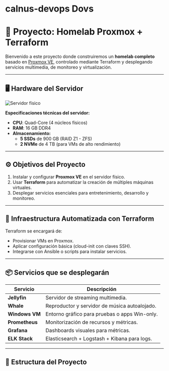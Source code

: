 # calnus-devops Dovs
# 🚀 Proyecto: Homelab Proxmox + Terraform

Bienvenido a este proyecto donde construiremos un **homelab completo** basado en [Proxmox VE](https://www.proxmox.com/en/proxmox-ve), controlado mediante Terraform y desplegando servicios multimedia, de monitoreo y virtualización.

---

## 🖥️ Hardware del Servidor

![Servidor físico](imagen1.jpg)

**Especificaciones técnicas del servidor:**

- **CPU**: Quad-Core (4 núcleos físicos)
- **RAM**: 16 GB DDR4
- **Almacenamiento:**
  - **5 SSDs** de 900 GB (RAID Z1 - ZFS)
  - **2 NVMe** de 4 TB (para VMs de alto rendimiento)

---

## ⚙️ Objetivos del Proyecto

1. Instalar y configurar **Proxmox VE** en el servidor físico.
2. Usar **Terraform** para automatizar la creación de múltiples máquinas virtuales.
3. Desplegar servicios esenciales para entretenimiento, desarrollo y monitoreo.

---

## 🧱 Infraestructura Automatizada con Terraform

Terraform se encargará de:

- Provisionar VMs en Proxmox.
- Aplicar configuración básica (cloud-init con claves SSH).
- Integrarse con Ansible o scripts para instalar servicios.

---

## 📦 Servicios que se desplegarán

| Servicio        | Descripción                                       |
|----------------|---------------------------------------------------|
| **Jellyfin**    | Servidor de streaming multimedia.                 |
| **Whale**       | Reproductor y servidor de música autoalojado.     |
| **Windows VM**  | Entorno gráfico para pruebas o apps Win-only.     |
| **Prometheus**  | Monitorización de recursos y métricas.            |
| **Grafana**     | Dashboards visuales para métricas.                |
| **ELK Stack**   | Elasticsearch + Logstash + Kibana para logs.      |

---

## 📁 Estructura del Proyecto

